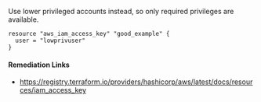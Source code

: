 
Use lower privileged accounts instead, so only required privileges are available.

```hcl
resource "aws_iam_access_key" "good_example" {
  user = "lowprivuser"
}
```

#### Remediation Links
 - https://registry.terraform.io/providers/hashicorp/aws/latest/docs/resources/iam_access_key

